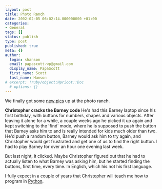 ```yaml
---
layout: post
title: Photo Ranch
date: 2002-02-05 06:02:14.000000000 +01:00
categories:
- General
tags: []
status: publish
type: post
published: true
meta: {}
author:
  login: shanson
  email: papascott-wp@gmail.com
  display_name: PapaScott
  first_name: Scott
  last_name: Hanson
# excerpt: !ruby/object:Hpricot::Doc
  # options: {}
---
```

<p>We finally got some <a href="http://photos.shcon.com/index.php?album=02_2002/20020204">new pics</a> up at the photo ranch.</p>
<p><b>Christopher cracks the Barney code</b> He's had this Barney laptop since his first birthday, with buttons for numbers, shapes and various objects. After leaving it alone for a while, a couple weeks ago he picked it up again and kept switching to the 'find' mode, where he is supposed to push the button that Barney asks him to and is really intended for kids much older than two. He'd push a random button, Barney would ask him to try again, and Christopher would get frustrated and get one of us to find the right button. I had to play Barney for over an hour one evening last week.</p>
<p>But last night, it clicked. Maybe Christopher figured out that he had to actually listen to what Barney was asking him, but he started finding the buttons, first time, every time. In English, which his not his first language.</p>
<p>I fully expect in a couple of years that Christopher will teach me how to program in <a href="http://www.python.org">Python</a>.</p>
